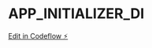 # APP_INITIALIZER_DI

[Edit in Codeflow ⚡️](https://stackblitz.com/~/github.com/waspheld/APP_INITIALIZER_DI)